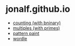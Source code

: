 # jonalf.github.io

- [counting (with bninary)](countbin.html)
- [multiples (with primes)](multiples.html)
- [pattern paint](patternpaint/)
- [wordle](wordledylan/)
